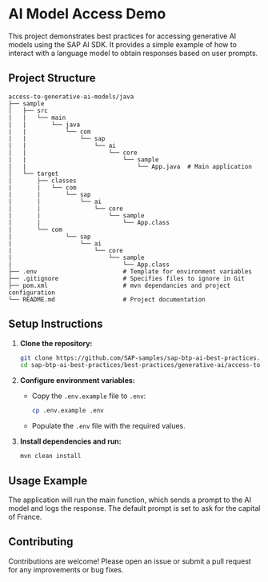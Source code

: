 # AI Model Access Demo

This project demonstrates best practices for accessing generative AI models using the SAP AI SDK. It provides a simple example of how to interact with a language model to obtain responses based on user prompts.

## Project Structure

```
access-to-generative-ai-models/java
├── sample
│   ├── src
|   |   └── main
|   |       └── java
|   |           └── com
|   |               └── sap
|   |                   └── ai
|   |                       └── core
|   |                           └── sample
|   |                               └── App.java  # Main application
│   └── target
|       ├── classes
|       |   └── com
|       |       └── sap
|       |           └── ai
|       |               └── core
|       |                   └── sample
|       |                       └── App.class
|       └── com
|               └── sap
|                   └── ai
|                       └── core
|                           └── sample
|                               └── App.class
├── .env                        # Template for environment variables
├── .gitignore                  # Specifies files to ignore in Git
├── pom.xml                     # mvn dependancies and project configuration
└── README.md                   # Project documentation

```

## Setup Instructions

1. **Clone the repository:**

   ```bash
   git clone https://github.com/SAP-samples/sap-btp-ai-best-practices.git
   cd sap-btp-ai-best-practices/best-practices/generative-ai/access-to-generative-ai-models/java
   ```

2. **Configure environment variables:**

   - Copy the `.env.example` file to `.env`:
     ```bash
     cp .env.example .env
     ```
   - Populate the `.env` file with the required values.

3. **Install dependencies and run:**
   ```
   mvn clean install
   ```

## Usage Example

The application will run the main function, which sends a prompt to the AI model and logs the response. The default prompt is set to ask for the capital of France.

## Contributing

Contributions are welcome! Please open an issue or submit a pull request for any improvements or bug fixes.
